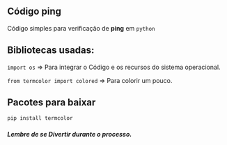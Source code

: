 ## Código ping

Código simples para verificação de **ping** em `python`

## Bibliotecas usadas:

`import os` => Para integrar o Código e os recursos do sistema operacional.

`from termcolor import colored` => Para colorir um pouco.


## Pacotes para baixar
 
~~~Python
pip install termcolor
~~~

##### Lembre de se **Divertir** durante o processo.

